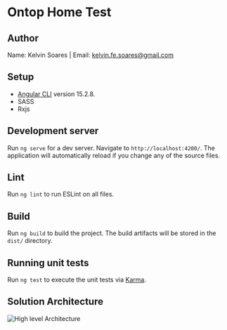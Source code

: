# Ontop Home Test

## Author

Name: Kelvin Soares | Email: kelvin.fe.soares@gmail.com

## Setup

- [Angular CLI](https://github.com/angular/angular-cli) version 15.2.8.
- SASS
- Rxjs

## Development server

Run `ng serve` for a dev server. Navigate to `http://localhost:4200/`. The application will automatically reload if you change any of the source files.

## Lint

Run `ng lint` to run ESLint on all files.

## Build

Run `ng build` to build the project. The build artifacts will be stored in the `dist/` directory.

## Running unit tests

Run `ng test` to execute the unit tests via [Karma](https://karma-runner.github.io).

## Solution Architecture

![High level Architecture](https://i.ibb.co/1dDghKq/ontop-home-test-architecture.png)
